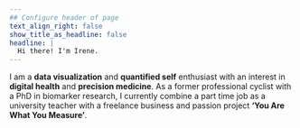 ```yaml
---
## Configure header of page
text_align_right: false
show_title_as_headline: false
headline: |
  Hi there! I'm Irene.
---
```


<!-- this is a subheadline -->
I am a **data visualization** and **quantified self** enthusiast with an interest in **digital health** and **precision medicine**. As a former professional cyclist with a PhD in biomarker research, I currently combine a part time job as a university teacher with a freelance business and passion project **‘You Are What You Measure’**.
